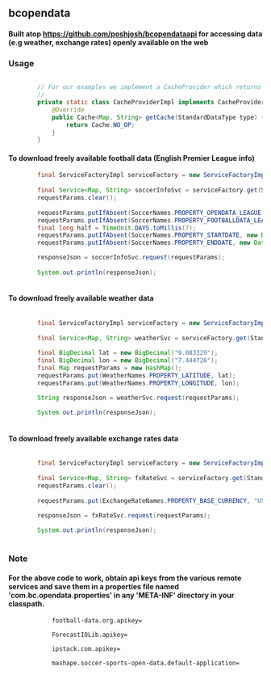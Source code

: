 ## bcopendata
#### Built atop https://github.com/poshjosh/bcopendataapi for accessing data (e.g weather, exchange rates) openly available on the web

### Usage

```java

        // For our examples we implement a CacheProvider which returns a no-op Cache
        //    
        private static class CacheProviderImpl implements CacheProvider<Map, String>{
            @Override
            public Cache<Map, String> getCache(StandardDataType type) {
                return Cache.NO_OP;
            }
        }
```

#### To download freely available football data (English Premier League info)

```java            
        final ServiceFactoryImpl serviceFactory = new ServiceFactoryImpl(new CacheProviderImpl());
        
        final Service<Map, String> soccerInfoSvc = serviceFactory.get(StandardDataType.SOCCER);
        requestParams.clear();
        
        requestParams.putIfAbsent(SoccerNames.PROPERTY_OPENDATA_LEAGUE, SoccerNames.OPENDATA_EPL);
        requestParams.putIfAbsent(SoccerNames.PROPERTY_FOOTBALLDATA_LEAGUE, SoccerNames.FOOTBALLDATA_EPL);
        final long half = TimeUnit.DAYS.toMillis(7);
        requestParams.putIfAbsent(SoccerNames.PROPERTY_STARTDATE, new Date(System.currentTimeMillis() - half));
        requestParams.putIfAbsent(SoccerNames.PROPERTY_ENDDATE, new Date(System.currentTimeMillis() + half));

        responseJson = soccerInfoSvc.request(requestParams);
        
        System.out.println(responseJson);
            
```

#### To download freely available weather data 

```java
            
        final ServiceFactoryImpl serviceFactory = new ServiceFactoryImpl(new CacheProviderImpl());
        
        final Service<Map, String> weatherSvc = serviceFactory.get(StandardDataType.WEATHER);
        
        final BigDecimal lat = new BigDecimal("9.083329");
        final BigDecimal lon = new BigDecimal("7.444726");
        final Map requestParams = new HashMap();
        requestParams.put(WeatherNames.PROPERTY_LATITUDE, lat);
        requestParams.put(WeatherNames.PROPERTY_LONGITUDE, lon);

        String responseJson = weatherSvc.request(requestParams);
        
        System.out.println(responseJson);
            
```

#### To download freely available exchange rates data 

```java
            
        final ServiceFactoryImpl serviceFactory = new ServiceFactoryImpl(new CacheProviderImpl());
        
        final Service<Map, String> fxRateSvc = serviceFactory.get(StandardDataType.EXCHANGE_RATE);
        requestParams.clear();
        
        requestParams.put(ExchangeRateNames.PROPERTY_BASE_CURRENCY, "USD");

        responseJson = fxRateSvc.request(requestParams);
        
        System.out.println(responseJson);
            
```

### Note
#### For the above code to work, obtain api keys from the various remote services and save them in a properties file named 'com.bc.opendata.properties' in any 'META-INF' directory in your classpath.

```
            football-data.org.apikey=

            ForecastIOLib.apikey=

            ipstack.com.apikey=

            mashape.soccer-sports-open-data.default-application=
```
